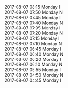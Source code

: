 2017-08-07 08:15 Monday  I  
2017-08-07 07:50 Monday  N  
2017-08-07 07:45 Monday  I  
2017-08-07 07:40 Monday  N  
2017-08-07 07:35 Monday  I  
2017-08-07 07:20 Monday  N  
2017-08-07 07:15 Monday  I  
2017-08-07 07:10 Monday  N  
2017-08-07 06:45 Monday  I  
2017-08-07 06:40 Monday  N  
2017-08-07 06:20 Monday  I  
2017-08-07 06:10 Monday  N  
2017-08-07 05:55 Monday  I  
2017-08-07 04:50 Monday  N  
2017-08-07 04:45 Monday  I  
